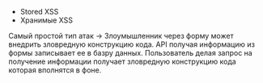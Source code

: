 * Stored XSS
* Хранимые XSS

Самый простой тип атак -> Злоумышленник через форму может внедрить зловредную конструкцию кода. API получая информацию из формы записывает ее в базру данных. Пользователь делая запрос на получение информации получает зловредную конструкцию кода которая вполнятся в фоне.
